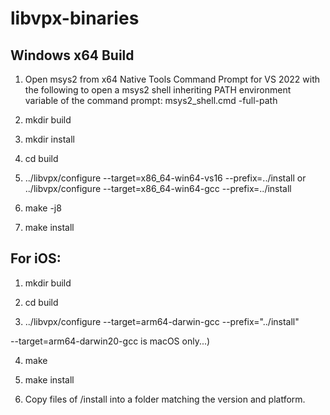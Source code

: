 # libvpx-binaries

## Windows x64 Build

1. Open msys2 from x64 Native Tools Command Prompt for VS 2022 with the following to open a msys2 shell inheriting PATH environment variable of the command prompt: msys2_shell.cmd -full-path

2. mkdir build

3. mkdir install

4. cd build

5. ../libvpx/configure --target=x86_64-win64-vs16 --prefix=../install
or
../libvpx/configure --target=x86_64-win64-gcc --prefix=../install

6. make -j8

7. make install

## For iOS:

1. mkdir build

2. cd build

3. ../libvpx/configure --target=arm64-darwin-gcc --prefix="../install"

--target=arm64-darwin20-gcc is macOS only...)

4. make

5. make install

6. Copy files of /install into a folder matching the version and platform.
